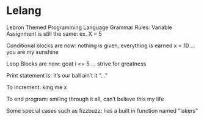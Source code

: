# Lelang
Lebron Themed Programming Language
Grammar Rules:
Variable Assignment is still the same:
 ex. X = 5
 
Conditional blocks are now:
nothing is given, everything is earned x < 10
…
you are my sunshine

Loop Blocks are now:
goat i <= 5
…
strive for greatness

Print statement is:
It’s our ball ain’t it “…”

To increment:
king me x

To end program:
smiling through it all, can’t believe this my life

Some special cases such as
fizzbuzz: has a built in function named "lakers"
